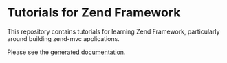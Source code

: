 # Tutorials for Zend Framework

This repository contains tutorials for learning Zend Framework, particularly
around building zend-mvc applications.

Please see the [generated documentation](https://zendframework.github.io/tutorials/).

